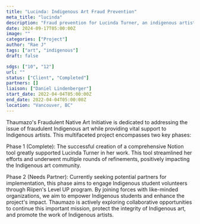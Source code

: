 ```yaml
---
title: "Lucinda: Indigenous Art Fraud Prevention"
meta_title: "lucinda"
description: "Fraud prevention for Lucinda Turner, an indigenous artist in BC."
date: 2024-09-17T05:00:00Z
image: ""
categories: ["Project"]
author: "Rae J"
tags: ["art", "indigenous"]
draft: false

sdgs: ["10", "12"]
url: ""
status: ["Client", "Completed"]
partners: []
liaison: ["Daniel Lindenberger"]
start_date: 2022-04-04T05:00:00Z
end_date: 2022-04-04T05:00:00Z
location: "Vancouver, BC"
---
```


Thaumazo's Fraudulent Native Art Initiative is dedicated to addressing the issue of fraudulent Indigenous art while providing vital support to Indigenous artists. This multifaceted project encompasses two key phases:

Phase 1 (Complete): The successful creation of a comprehensive Notion tool greatly supported Lucinda Turner in her work. This tool streamlined her efforts and underwent multiple rounds of refinements, positively impacting the Indigenous art community.

Phase 2 (Needs Partner): Currently seeking potential partners for implementation, this phase aims to engage Indigenous student volunteers through Riipen's Level UP program. By joining forces with like-minded organizations, we aim to empower Indigenous students and enhance the project's impact.
Thaumazo is actively exploring collaborative opportunities to continue this important mission, protect the integrity of Indigenous art, and promote the work of Indigenous artists.
